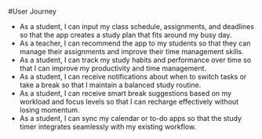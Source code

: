 #User Journey

- As a student, I can input my class schedule, assignments, and deadlines so that the app creates a study plan that fits around my busy day.
- As a teacher, I can recommend the app to my students so that they can manage their assignments and improve their time management skills.
- As a student, I can track my study habits and performance over time so that I can improve my productivity and time management.
- As a student, I can receive notifications about when to switch tasks or take a break so that I maintain a balanced study routine.
- As a student, I can receive smart break suggestions based on my workload and focus levels so that I can recharge effectively without losing momentum.
- As a student, I can sync my calendar or to-do apps so that the study timer integrates seamlessly with my existing workflow.
